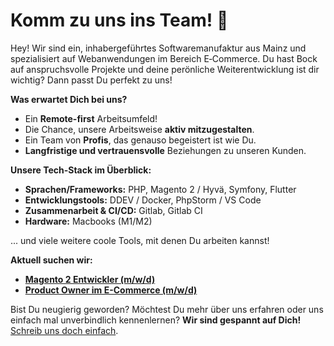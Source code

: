 # **Komm zu uns ins Team!** 🚀

Hey! Wir sind ein, inhabergeführtes Softwaremanufaktur aus Mainz und spezialisiert auf Webanwendungen im Bereich E‑Commerce. Du hast Bock auf anspruchsvolle Projekte und deine perönliche Weiterentwicklung ist dir wichtig? Dann passt Du perfekt zu uns!

**Was erwartet Dich bei uns?**
- Ein **Remote-first** Arbeitsumfeld!
- Die Chance, unsere Arbeitsweise **aktiv mitzugestalten**.
- Ein Team von **Profis**, das genauso begeistert ist wie Du.
- **Langfristige und vertrauensvolle** Beziehungen zu unseren Kunden.

**Unsere Tech-Stack im Überblick:**
- **Sprachen/Frameworks:** PHP, Magento 2 / Hyvä, Symfony, Flutter
- **Entwicklungstools:** DDEV / Docker, PhpStorm / VS Code
- **Zusammenarbeit & CI/CD:** Gitlab, Gitlab CI
- **Hardware:** Macbooks (M1/M2)
  
... und viele weitere coole Tools, mit denen Du arbeiten kannst!

**Aktuell suchen wir:**
- [**Magento 2 Entwickler (m/w/d)**](https://e3n.de/karriere/php-entwickler-magento-2-m-w-d-2)
- [**Product Owner im E-Commerce (m/w/d)**](https://e3n.de/karriere/product-owner-e-commerce-m-w-d)

Bist Du neugierig geworden? Möchtest Du mehr über uns erfahren oder uns einfach mal unverbindlich kennenlernen? **Wir sind gespannt auf Dich!** [Schreib uns doch einfach](https://e3n.de/kontakt).